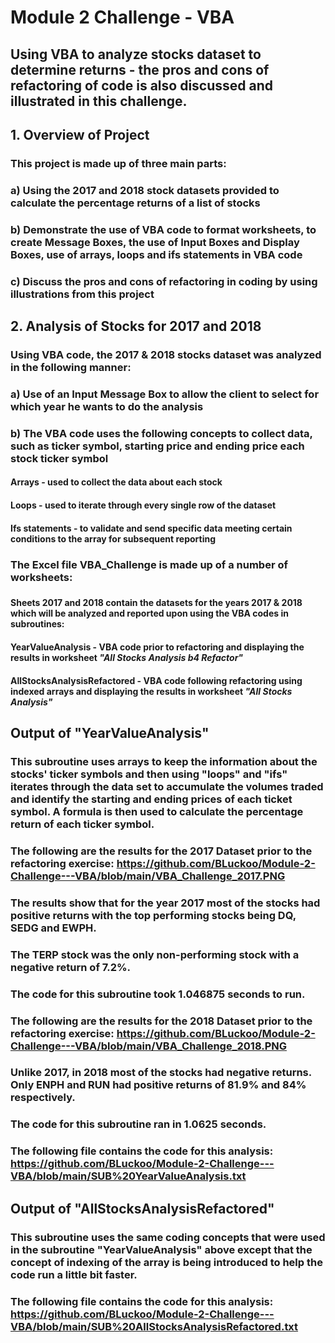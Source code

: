 # **Module 2 Challenge - VBA**
## Using VBA to analyze stocks dataset to determine returns  - the pros and cons of refactoring of code is also discussed and illustrated in this challenge.

## **1. Overview of Project**
### This project is made up of three main parts:
### a) Using the 2017 and 2018 stock datasets provided to calculate the percentage returns of a list of stocks 
### b) Demonstrate the use of VBA code to format worksheets, to create Message Boxes, the use of Input Boxes and Display Boxes, use of arrays, loops and ifs statements in VBA code
### c) Discuss the pros and cons of refactoring in coding by using illustrations from this project
##
## **2. Analysis of Stocks for 2017 and 2018**
### Using VBA code, the 2017 & 2018 stocks dataset was analyzed in the following manner:
### a) Use of an Input Message Box to allow the client to select for which year he wants to do the analysis 
### b) The VBA code uses the following concepts to collect data, such as ticker symbol, starting price and ending price each stock ticker symbol 

####    Arrays - used to collect the data about each stock
####    Loops - used to iterate through every single row of the dataset 
####    Ifs statements - to validate and send specific data meeting certain conditions to the array for subsequent reporting


### **The Excel file VBA_Challenge is made up of a number of worksheets:**
###
#### Sheets 2017 and 2018 contain the datasets for the years 2017 & 2018 which will be analyzed and reported upon using the VBA codes in subroutines:
####   **YearValueAnalysis** - VBA code prior to refactoring and displaying the results in worksheet *"All Stocks Analysis b4 Refactor"*
####   **AllStocksAnalysisRefactored** - VBA code following refactoring using indexed arrays and displaying the results in worksheet *"All Stocks Analysis"*

##
## **Output of "YearValueAnalysis"**
###     This subroutine uses arrays to keep the information about the stocks' ticker symbols and then using "loops" and "ifs" iterates through the data set to accumulate the             volumes traded and identify the starting and ending prices of each ticket symbol. A formula is then used to calculate the percentage return of each ticker symbol.
###
### The following are the results for the 2017 Dataset prior to the refactoring exercise: https://github.com/BLuckoo/Module-2-Challenge---VBA/blob/main/VBA_Challenge_2017.PNG
### The results show that for the year 2017 most of the stocks had positive returns with the top performing stocks being DQ, SEDG and EWPH. 
### The TERP stock was the only non-performing stock with a negative return of 7.2%.
###
### **The code for this subroutine took 1.046875 seconds to run.** 
### 
### The following are the results for the 2018 Dataset prior to the refactoring exercise: https://github.com/BLuckoo/Module-2-Challenge---VBA/blob/main/VBA_Challenge_2018.PNG
### Unlike 2017, in 2018 most of the stocks had negative returns. Only ENPH and RUN had positive returns of 81.9% and 84% respectively.
###
### **The code for this subroutine ran in 1.0625 seconds.**
###
### The following file contains the code for this analysis: https://github.com/BLuckoo/Module-2-Challenge---VBA/blob/main/SUB%20YearValueAnalysis.txt
###
###
###
##
## **Output of "AllStocksAnalysisRefactored"**
###       This subroutine uses the same coding concepts that were used in the subroutine "YearValueAnalysis" above except that the concept of indexing of the array is being               introduced to help the code run a little bit faster.
###
###
### The following file contains the code for this analysis: https://github.com/BLuckoo/Module-2-Challenge---VBA/blob/main/SUB%20AllStocksAnalysisRefactored.txt







